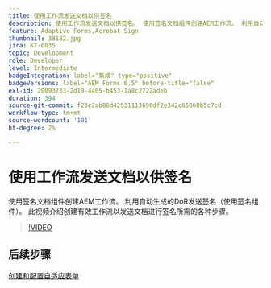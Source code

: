 ```yaml
---
title: 使用工作流发送文档以供签名
description: 使用工作流发送文档以供签名。 使用签名文档组件创建AEM工作流。 利用自动生成的DoR发送签名（使用签名组件）。 此视频介绍创建有效工作流以发送文档进行签名所需的各种步骤。
feature: Adaptive Forms,Acrobat Sign
thumbnail: 38182.jpg
jira: KT-6035
topic: Development
role: Developer
level: Intermediate
badgeIntegration: label="集成" type="positive"
badgeVersions: label="AEM Forms 6.5" before-title="false"
exl-id: 20093733-2d19-4405-b453-1a8c2722adeb
duration: 394
source-git-commit: f23c2ab86d42531113690df2e342c65060b5c7cd
workflow-type: tm+mt
source-wordcount: '101'
ht-degree: 2%

---
```


# 使用工作流发送文档以供签名

使用签名文档组件创建AEM工作流。 利用自动生成的DoR发送签名（使用签名组件）。
此视频介绍创建有效工作流以发送文档进行签名所需的各种步骤。

>[!VIDEO](https://video.tv.adobe.com/v/38182?quality=12&learn=on)

## 后续步骤

[创建和配置自适应表单](./create-and-configure-adaptive-form.md)